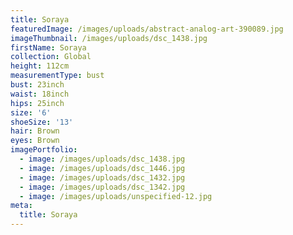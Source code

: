 ```yaml
---
title: Soraya
featuredImage: /images/uploads/abstract-analog-art-390089.jpg
imageThumbnail: /images/uploads/dsc_1438.jpg
firstName: Soraya
collection: Global
height: 112cm
measurementType: bust
bust: 23inch
waist: 18inch
hips: 25inch
size: '6'
shoeSize: '13'
hair: Brown
eyes: Brown
imagePortfolio:
  - image: /images/uploads/dsc_1438.jpg
  - image: /images/uploads/dsc_1446.jpg
  - image: /images/uploads/dsc_1432.jpg
  - image: /images/uploads/dsc_1342.jpg
  - image: /images/uploads/unspecified-12.jpg
meta:
  title: Soraya
---
```


